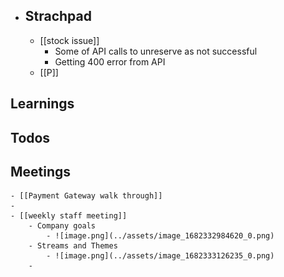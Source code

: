 - ## Strachpad
	- [[stock issue]]
		- Some of API calls to unreserve as not successful
		- Getting 400 error from API
	- [[P]]
## Learnings
## Todos
## Meetings
	- [[Payment Gateway walk through]]
	-
	- [[weekly staff meeting]]
		- Company goals
			- ![image.png](../assets/image_1682332984620_0.png)
		- Streams and Themes
			- ![image.png](../assets/image_1682333126235_0.png)
		-